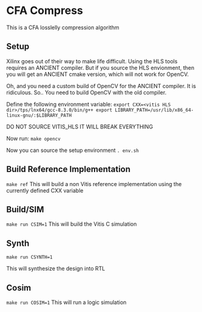 # CFA Compress

This is a CFA losslelly compression algorithm

## Setup
Xilinx goes out of their way to make life difficult. Using the HLS tools
requires an ANCIENT compiler. But if you source the HLS envionment, then
you will get an ANCIENT cmake version, which will not work for OpenCV.

Oh, and you need a custom build of OpenCV for the ANCIENT compiler. It is
ridiculous. So.. You need to build OpenCV with the old compiler.

Define the following environment variable:
`
export CXX=<vitis HLS dir>/tps/lnx64/gcc-8.3.0/bin/g++
export LIBRARY_PATH=/usr/lib/x86_64-linux-gnu/:$LIBRARY_PATH
`

DO NOT SOURCE VITIS_HLS IT WILL BREAK EVERYTHING

Now run:
`make opencv`

Now you can source the setup environment
`. env.sh`

## Build Reference Implementation
`make ref`
This will build a non Vitis reference implementation using the currently
defined CXX variable

## Build/SIM
`make run CSIM=1`
This will build the Vitis C simulation


## Synth
`make run CSYNTH=1`

This will synthesize the design into RTL

## Cosim
`make run COSIM=1`
This will run a logic simulation

